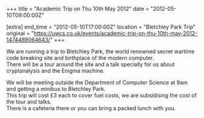 +++
title = "Academic Trip on Thu 10th May 2012"
date = "2012-05-10T09:00:00Z"

[extra]
end_time = "2012-05-10T17:00:00Z"
location = "Bletchley Park Trip"
original = "https://uwcs.co.uk/events/academic-trip-on-thu-10th-may-2012-1474489064643/"
+++

We are running a trip to Bletchley Park, the world renowned secret wartime code breaking site and birthplace of the modern computer.  
There will be a tour around the site and a talk specially for us about cryptanalysis and the Enigma machine.

We will be meeting outside the Department of Computer Science at 9am and getting a minibus to Bletchley Park.  
This trip will cost £3 each to cover fuel costs, we are subsidising the cost of the tour and talks.  
There is a cafeteria there or you can bring a packed lunch with you.

